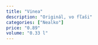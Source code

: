 ```yaml
---
title: "Vinea"
description: "Originál, vo fľaši"
categories: ["Nealko"]
price: "0.89"
volume: "0.33 l"
---
```

